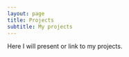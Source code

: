 ```yaml
---
layout: page
title: Projects
subtitle: My projects
---
```


Here I will present or link to my projects. 
